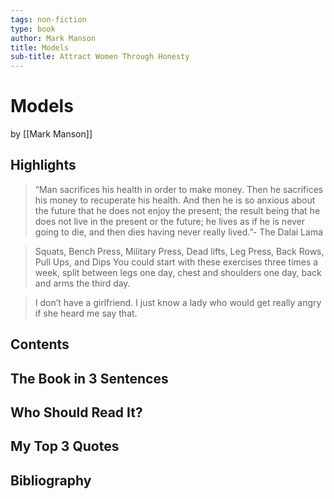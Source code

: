 ```yaml
---
tags: non-fiction
type: book
author: Mark Manson
title: Models
sub-title: Attract Women Through Honesty
---
```


# Models
by [[Mark Manson]]

## Highlights
> “Man sacrifices his health in order to make money. Then he sacrifices his money to recuperate his health. And then he is so anxious about the future that he does not enjoy the present; the result being that he does not live in the present or the future; he lives as if he is never going to die, and then dies having never really lived.”- The Dalai Lama

> Squats, Bench Press, Military Press, Dead lifts, Leg Press, Back Rows, Pull Ups, and Dips You could start with these exercises three times a week, split between legs one day, chest and shoulders one day, back and arms the third day.

> I don’t have a girlfriend. I just know a lady who would get really angry if she heard me say that.

## Contents

## The Book in 3 Sentences

## Who Should Read It?

## My Top 3 Quotes

## Bibliography
